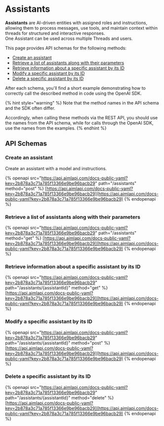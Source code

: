 # Assistants

**Assistants** are AI-driven entities with assigned roles and instructions, allowing them to process messages, use tools, and maintain context within threads for structured and interactive responses. \
One Assistant can be used across multiple Threads and users.

This page provides API schemas for the following methods:

* [Create an assistant](assistants.md#create-an-assistant)
* [Retrieve a list of assistants along with their parameters](assistants.md#retrieve-a-list-of-assistants-along-with-their-parameters)
* [Retrieve information about a specific assistant by its ID](assistants.md#retrieve-information-about-a-specific-assistant-by-its-id)
* [Modify a specific assistant by its ID](assistants.md#modify-a-specific-assistant-by-its-id)
* [Delete a specific assistant by its ID](assistants.md#delete-a-specific-assistant-by-its-id)

After each schema, you'll find a short example demonstrating how to correctly call the described method in code using the OpenAI SDK.

{% hint style="warning" %}
Note that the method names in the API schema and the SDK often differ.&#x20;

Accordingly, when calling these methods via the REST API, you should use the names from the API schema, while for calls through the OpenAI SDK, use the names from the examples.
{% endhint %}

## API Schemas

### Create an assistant

Create an assistant with a model and instructions.

{% openapi src="https://api.aimlapi.com/docs-public-yaml?key=2b878a3c71a785f13366e9be96bacb29" path="/assistants" method="post" %}
[https://api.aimlapi.com/docs-public-yaml?key=2b878a3c71a785f13366e9be96bacb29](https://api.aimlapi.com/docs-public-yaml?key=2b878a3c71a785f13366e9be96bacb29)
{% endopenapi %}

### Retrieve a list of assistants along with their parameters

{% openapi src="https://api.aimlapi.com/docs-public-yaml?key=2b878a3c71a785f13366e9be96bacb29" path="/assistants" method="get" %}
[https://api.aimlapi.com/docs-public-yaml?key=2b878a3c71a785f13366e9be96bacb29](https://api.aimlapi.com/docs-public-yaml?key=2b878a3c71a785f13366e9be96bacb29)
{% endopenapi %}

### Retrieve information about a specific assistant by its ID

{% openapi src="https://api.aimlapi.com/docs-public-yaml?key=2b878a3c71a785f13366e9be96bacb29" path="/assistants/{assistantId}" method="get" %}
[https://api.aimlapi.com/docs-public-yaml?key=2b878a3c71a785f13366e9be96bacb29](https://api.aimlapi.com/docs-public-yaml?key=2b878a3c71a785f13366e9be96bacb29)
{% endopenapi %}

### Modify a specific assistant by its ID

{% openapi src="https://api.aimlapi.com/docs-public-yaml?key=2b878a3c71a785f13366e9be96bacb29" path="/assistants/{assistantId}" method="post" %}
[https://api.aimlapi.com/docs-public-yaml?key=2b878a3c71a785f13366e9be96bacb29](https://api.aimlapi.com/docs-public-yaml?key=2b878a3c71a785f13366e9be96bacb29)
{% endopenapi %}

### Delete a specific assistant by its ID

{% openapi src="https://api.aimlapi.com/docs-public-yaml?key=2b878a3c71a785f13366e9be96bacb29" path="/assistants/{assistantId}" method="delete" %}
[https://api.aimlapi.com/docs-public-yaml?key=2b878a3c71a785f13366e9be96bacb29](https://api.aimlapi.com/docs-public-yaml?key=2b878a3c71a785f13366e9be96bacb29)
{% endopenapi %}

